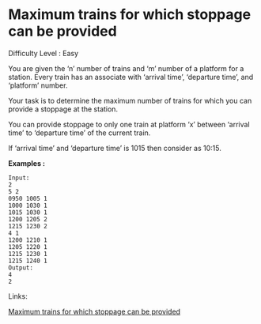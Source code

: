 # Maximum trains for which stoppage can be provided

Difficulty Level : Easy

You are given the ‘n’ number of trains and ‘m’ number of a platform for a station. Every train has an associate with ‘arrival time’, ‘departure time’, and ‘platform’ number.

Your task is to determine the maximum number of trains for which you can provide a stoppage at the station.

You can provide stoppage to only one train at platform ‘x’ between ‘arrival time’ to ‘departure time’ of the current train.

If ‘arrival time’ and ‘departure time’ is 1015 then consider as 10:15.

**Examples :**

```
Input:
2
5 2
0950 1005 1
1000 1030 1
1015 1030 1
1200 1205 2
1215 1230 2
4 1
1200 1210 1
1205 1220 1
1215 1230 1
1215 1240 1
Output:
4
2
```

Links:

[Maximum trains for which stoppage can be provided](https://www.naukri.com/code360/problems/maximum-trains-for-which-stoppage-can-be-provided_1169456?topList=love-babbar-dsa-sheet-problems&utm_source=website&utm_medium=affiliate&utm_campaign=450dsatracker)